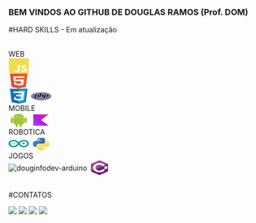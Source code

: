 ### BEM VINDOS AO GITHUB DE DOUGLAS RAMOS (Prof. DOM)

#HARD SKILLS - Em atualização

<div style="display: inline_block"><br>
  <div>WEB</div>
  <div>
  <img align="center" alt="douginfodev-Js" height="30" width="40" src="https://raw.githubusercontent.com/devicons/devicon/master/icons/javascript/javascript-plain.svg">
  </div>
  <div>
  <img align="center" alt="douginfodev-HTML" height="30" width="40" src="https://raw.githubusercontent.com/devicons/devicon/master/icons/html5/html5-original.svg">
  </div>
  <img align="center" alt="douginfodev-CSS" height="30" width="40" src="https://raw.githubusercontent.com/devicons/devicon/master/icons/css3/css3-original.svg">
  <img align="center" alt="douginfodev-Php" height="30" width="40" src="https://raw.githubusercontent.com/devicons/devicon/master/icons/php/php-original.svg">
  <div>MOBILE</div>
  <img align="center" alt="douginfodev-android" height="30" width="40" src="https://raw.githubusercontent.com/devicons/devicon/master/icons/android/android-original.svg">
   <img align="center" alt="douginfodev-kotlin" height="30" width="40" src="https://raw.githubusercontent.com/devicons/devicon/master/icons/kotlin/kotlin-original.svg">
 <div>ROBOTICA</div>
 <img align="center" alt="douginfodev-arduino" height="30" width="40" src="https://raw.githubusercontent.com/devicons/devicon/master/icons/arduino/arduino-original.svg">
<img align="center" alt="douginfodev-python" height="30" width="40" src="https://raw.githubusercontent.com/devicons/devicon/master/icons/python/python-original.svg">
<div>JOGOS</div>
 <img align="center" alt="douginfodev-arduino" height="30" width="40" src="https://raw.githubusercontent.com/devicons/devicon/master/icons/unity3d/unity3d-original.svg">
<img align="center" alt="douginfodev-csharp" height="30" width="40" src="https://raw.githubusercontent.com/devicons/devicon/master/icons/csharp/csharp-original.svg">

<div></div>
</div>

##

#CONTATOS

<div> 
  <a href="https://www.youtube.com/@profdomdev" target="_blank"><img src="https://img.shields.io/badge/YouTube-FF0000?style=for-the-badge&logo=youtube&logoColor=white" target="_blank"></a>
   <a href="https://www.linkedin.com/in/douglas-ramos-dev" target="_blank"><img src="https://img.shields.io/badge/-LinkedIn-%230077B5?style=for-the-badge&logo=linkedin&logoColor=white" target="_blank"></a> 
  <a href="https://instagram.com/profdomdev" target="_blank"><img src="https://img.shields.io/badge/-Instagram-%23E4405F?style=for-the-badge&logo=instagram&logoColor=white" target="_blank"></a>
  <a href = "mailto:dougarainfo@gmail.com"><img src="https://img.shields.io/badge/-Gmail-%23333?style=for-the-badge&logo=gmail&logoColor=white" target="_blank"></a>
  
</div>




